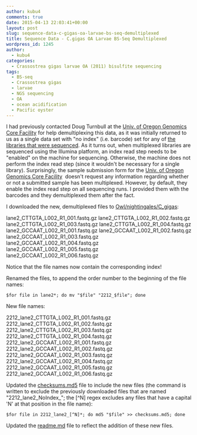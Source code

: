 ```yaml
---
author: kubu4
comments: true
date: 2015-04-13 22:03:41+00:00
layout: post
slug: sequence-data-c-gigas-oa-larvae-bs-seq-demultiplexed
title: Sequence Data - C.gigas OA Larvae BS-Seq Demultiplexed
wordpress_id: 1245
author:
  - kubu4
categories:
  - Crassostrea gigas larvae OA (2011) bisulfite sequencing
tags:
  - BS-seq
  - Crassostrea gigas
  - larvae
  - NGS sequencing
  - OA
  - ocean acidification
  - Pacific oyster
---
```


I had previously contacted Doug Turnbull at the [Univ. of Oregon Genomics Core Facility](https://gcf.uoregon.edu:8080/) for help demultiplexing this data, as it was initially returned to us as a single data set with "no index" (i.e. barcode) set for any of [the libraries that were sequenced](2015/03/19/sequencing-data-c-gigas-larvae-oa.html). As it turns out, when multiplexed libraries are sequenced using the Illumina platform, an index read step needs to be "enabled" on the machine for sequencing. Otherwise, the machine does not perform the index read step (since it wouldn't be necessary for a single library). Surprisingly, the sample submission form for the [Univ. of Oregon Genomics Core Facility](http://gcf.uoregon.edu:8080/)  doesn't request any information regarding whether or not a submitted sample has been multiplexed. However, by default, they enable the index read step on all sequencing runs. I provided them with the barcodes and they demultiplexed them after the fact.

I downloaded the new, demultiplexed files to [Owl/nightingales/C_gigas](https://owl.fish.washington.edu/nightingales/C_gigas/):

lane2_CTTGTA_L002_R1_001.fastq.gz
lane2_CTTGTA_L002_R1_002.fastq.gz
lane2_CTTGTA_L002_R1_003.fastq.gz
lane2_CTTGTA_L002_R1_004.fastq.gz
lane2_GCCAAT_L002_R1_001.fastq.gz
lane2_GCCAAT_L002_R1_002.fastq.gz
lane2_GCCAAT_L002_R1_003.fastq.gz
lane2_GCCAAT_L002_R1_004.fastq.gz
lane2_GCCAAT_L002_R1_005.fastq.gz
lane2_GCCAAT_L002_R1_006.fastq.gz

Notice that the file names now contain the corresponding index!

Renamed the files, to append the order number to the beginning of the file names:

`$for file in lane2*; do mv "$file" "2212_$file"; done`

New file names:

2212_lane2_CTTGTA_L002_R1_001.fastq.gz
2212_lane2_CTTGTA_L002_R1_002.fastq.gz
2212_lane2_CTTGTA_L002_R1_003.fastq.gz
2212_lane2_CTTGTA_L002_R1_004.fastq.gz
2212_lane2_GCCAAT_L002_R1_001.fastq.gz
2212_lane2_GCCAAT_L002_R1_002.fastq.gz
2212_lane2_GCCAAT_L002_R1_003.fastq.gz
2212_lane2_GCCAAT_L002_R1_004.fastq.gz
2212_lane2_GCCAAT_L002_R1_005.fastq.gz
2212_lane2_GCCAAT_L002_R1_006.fastq.gz

Updated the [checksums.md5](https://owl.fish.washington.edu/nightingales/C_gigas/checksums.md5) file to include the new files (the command is written to exclude the previously downloaded files that are named "2212_lane2_NoIndex_"; the [^N] regex excludes any files that have a capital 'N' at that position in the file name):

`$for file in 2212_lane2_[^N]*; do md5 "$file" >> checksums.md5; done`

Updated the [readme.md](https://owl.fish.washington.edu/nightingales/C_gigas/readme.md) file to reflect the addition of these new files.
